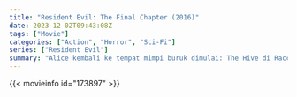 ```yaml
---
title: "Resident Evil: The Final Chapter (2016)"
date: 2023-12-02T09:43:08Z
tags: ["Movie"]
categories: ["Action", "Horror", "Sci-Fi"]
series: ["Resident Evil"]
summary: "Alice kembali ke tempat mimpi buruk dimulai: The Hive di Raccoon City, tempat Umbrella Corporation mengumpulkan kekuatannya untuk serangan terakhir terhadap satu-satunya yang selamat dari kiamat."
---
```


<mux-player stream-type="on-demand"
src="https://kp3d-my.sharepoint.com/personal/ryoo_kp3d_onmicrosoft_com/_layouts/15/download.aspx?share=Ea2dNABTfHJCsXXMi-UxWSUBUKiUlIf-HcQQI-Y9uPlzGw" prefer-playback="mse" controls>

</mux-player>


{{< movieinfo id="173897" >}}

<script src="https://cdn.jsdelivr.net/npm/@mux/mux-player"></script>

 <script type="application/ld+json ">
{
"@context": "https://schema.org/",
"@type": "VideoObject",
"name": "Resident Evil: The Final Chapter (2016)",
"contentUrl": "https://stream.mux.com/FXd2x8Th01TpTagiKt3HjQdgM00icobwo02VY1SYN7kpno.m3u8",
"thumbnailUrl": "https://www.themoviedb.org/t/p/original/3IINcuXGhJLUxiAPausNxDeOYN1.jpg?width=314&fit_mode=preserve&time=25",
"uploadDate": "2023-12-02T09:43:08Z",
}

</script>